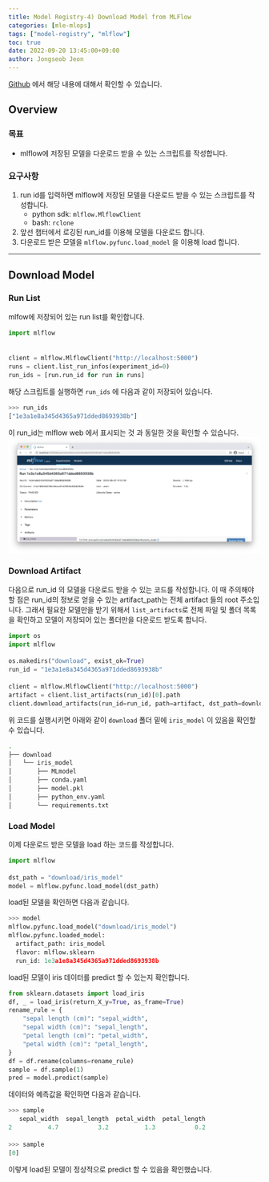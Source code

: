 ```yaml
---
title: Model Registry-4) Download Model from MLFlow
categories: [mle-mlops]
tags: ["model-registry", "mlflow"]
toc: true
date: 2022-09-20 13:45:00+09:00
author: Jongseob Jeon
---
```


[Github](https://github.com/Aiden-Jeon/mle-mlops/tree/main/02_model_registry) 에서 해당 내용에 대해서 확인할 수 있습니다.

## Overview
### 목표

- mlflow에 저장된 모델을 다운로드 받을 수 있는 스크립트를 작성합니다.

### 요구사항

1. run id를 입력하면 mlflow에 저장된 모델을 다운로드 받을 수 있는 스크립트를 작성합니다.
    - python sdk: `mlflow.MlflowClient`
    - bash: `rclone`
2. 앞선 챕터에서 로깅된 run_id를 이용해 모델을 다운로드 합니다.
3. 다운로드 받은 모델을 `mlflow.pyfunc.load_model` 을 이용해 load 합니다.

---

## Download Model
### Run List
mlfow에 저장되어 있는 run list를 확인합니다.

```python
import mlflow


client = mlflow.MlflowClient("http://localhost:5000")
runs = client.list_run_infos(experiment_id=0)
run_ids = [run.run_id for run in runs]
```

해당 스크립트를 실행하면 `run_ids` 에 다음과 같이 저장되어 있습니다.
```python
>>> run_ids
["1e3a1e8a345d4365a971dded8693938b"]
```

이 run_id는 mlflow web 에서 표시되는 것 과 동일한 것을 확인할 수 있습니다.
![run id](run_id.png)

### Download Artifact

다음으로 run_id 의 모델을 다운로드 받을 수 있는 코드를 작성합니다. 이 때 주의해야 할 점은 run_id의 정보로 얻을 수 있는 artifact_path는 전체 artifact 들의 root 주소입니다. 그래서 필요한 모델만을 받기 위해서 `list_artifacts`로 전체 파일 및 폴더 목록을 확인하고 모델이 저장되어 있는 폴더만을 다운로드 받도록 합니다.

```python
import os
import mlflow

os.makedirs("download", exist_ok=True)
run_id = "1e3a1e8a345d4365a971dded8693938b"

client = mlflow.MlflowClient("http://localhost:5000")
artifact = client.list_artifacts(run_id)[0].path
client.download_artifacts(run_id=run_id, path=artifact, dst_path=download)
```

위 코드를 실행시키면 아래와 같이 `download` 폴더 밑에 `iris_model` 이 있음을 확인할 수 있습니다.

```zsh
.
├── download
│   └── iris_model
│       ├── MLmodel
│       ├── conda.yaml
│       ├── model.pkl
│       ├── python_env.yaml
│       └── requirements.txt
```

### Load Model

이제 다운로드 받은 모델을 load 하는 코드를 작성합니다.

```python
import mlflow

dst_path = "download/iris_model"
model = mlflow.pyfunc.load_model(dst_path)
```

load된 모델을 확인하면 다음과 같습니다.

```python
>>> model
mlflow.pyfunc.load_model("download/iris_model")
mlflow.pyfunc.loaded_model:
  artifact_path: iris_model
  flavor: mlflow.sklearn
  run_id: 1e3a1e8a345d4365a971dded8693938b
```

load된 모델이 iris 데이터를 predict 할 수 있는지 확인합니다.

```python
from sklearn.datasets import load_iris
df, _ = load_iris(return_X_y=True, as_frame=True)
rename_rule = {
    "sepal length (cm)": "sepal_width",
    "sepal width (cm)": "sepal_length",
    "petal length (cm)": "petal_width",
    "petal width (cm)": "petal_length",
}
df = df.rename(columns=rename_rule)
sample = df.sample(1)
pred = model.predict(sample)
```

데이터와 예측값을 확인하면 다음과 같습니다.
```python
>>> sample
   sepal_width  sepal_length  petal_width  petal_length
2          4.7           3.2          1.3           0.2

>>> sample
[0]
```

이렇게 load된 모델이 정상적으로 predict 할 수 있음을 확인했습니다.
